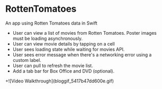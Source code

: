 RottenTomatoes
==============

An app using Rotten Tomatoes data in Swift
<ul>
<li>
  User can view a list of movies from Rotten Tomatoes. Poster images must be loading asynchronously.
</li>
<li>User can view movie details by tapping on a cell</li>
<li>User sees loading state while waiting for movies API.</li>
<li>User sees error message when there's a networking error using a custom label.</li>
<li>User can pull to refresh the movie list.</li>
<li>
  Add a tab bar for Box Office and DVD (optional).
</li>
</ul>
+![Video Walkthrough](bloggif_5417b47dd600e.gif)
